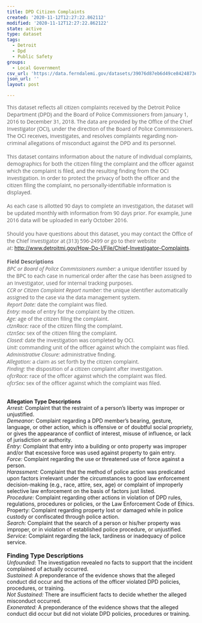 ```yaml
---
title: DPD Citizen Complaints
created: '2020-11-12T12:27:22.862112'
modified: '2020-11-12T12:27:22.862122'
state: active
type: dataset
tags:
  - Detroit
  - Dpd
  - Public Safety
groups:
  - Local Government
csv_url: 'https://data.ferndalemi.gov/datasets/39076d87eb6d49ce8424873e3acd0d4b_0.csv'
json_url: ''
layout: post

---
```

<span style='color:rgb(94, 94, 94); font-family:&quot;Open Sans&quot;, Helvetica, Arial, sans-serif;'>This dataset reflects all citizen complaints received by the Detroit Police Department (DPD) and the Board of Police Commissioners from January 1, 2016 to December 31, 2018. The data are provided by the Office of the Chief Investigator (OCI), under the direction of the Board of Police Commissioners. The OCI receives, investigates, and resolves complaints regarding non-criminal allegations of misconduct against the DPD and its personnel. </span><br /><br /><span style='color:rgb(94, 94, 94); font-family:&quot;Open Sans&quot;, Helvetica, Arial, sans-serif;'>This dataset contains information about the nature of individual complaints, demographics for both the citizen filing the complaint and the officer against which the complaint is filed, and the resulting finding from the OCI investigation. In order to protect the privacy of both the officer and the citizen filing the complaint, no personally-identifiable information is displayed.</span><br /><br /><span style='color:rgb(94, 94, 94); font-family:&quot;Open Sans&quot;, Helvetica, Arial, sans-serif;'>As each case is allotted 90 days to complete an investigation, the dataset will be updated monthly with information from 90 days prior. For example, June 2016 data will be uploaded in early October 2016.</span><br /><br /><span style='color:rgb(94, 94, 94); font-family:&quot;Open Sans&quot;, Helvetica, Arial, sans-serif;'>Should you have questions about this dataset, you may contact the Office of the Chief Investigator at (313) 596-2499 or go to their website at: </span><a href='http://www.detroitmi.gov/How-Do-I/File/Chief-Investigator-Complaints' rel='nofollow ugc' style='box-sizing:border-box; color:rgb(34, 121, 166); text-decoration-line:none; font-family:&quot;Open Sans&quot;, Helvetica, Arial, sans-serif;' target='_blank'>http://www.detroitmi.gov/How-Do-I/File/Chief-Investigator-Complaints</a><span style='color:rgb(94, 94, 94); font-family:&quot;Open Sans&quot;, Helvetica, Arial, sans-serif;'>.</span><br /><br /><span style='color:rgb(94, 94, 94); font-family:&quot;Open Sans&quot;, Helvetica, Arial, sans-serif;'><b>Field Descriptions</b></span><br /><span style='color:rgb(94, 94, 94); font-family:&quot;Open Sans&quot;, Helvetica, Arial, sans-serif;'><i>BPC or Board of Police Commissioners number:</i> a unique identifier issued by the BPC to each case in numerical order after the case has been assigned to an Investigator, used for internal tracking purposes.</span><br /><span style='color:rgb(94, 94, 94); font-family:&quot;Open Sans&quot;, Helvetica, Arial, sans-serif;'><i>CCR or Citizen Complaint Report number:</i> the unique identifier automatically assigned to the case via the data management system.</span><br /><span style='color:rgb(94, 94, 94); font-family:&quot;Open Sans&quot;, Helvetica, Arial, sans-serif;'><i>Report Date:<b> </b></i>date the complaint was filed.</span><br /><span style='color:rgb(94, 94, 94); font-family:&quot;Open Sans&quot;, Helvetica, Arial, sans-serif;'><i>Entry:</i> mode of entry for the complaint by the citizen.</span><br /><span style='color:rgb(94, 94, 94); font-family:&quot;Open Sans&quot;, Helvetica, Arial, sans-serif;'><i>Age:</i> age of the citizen filing the complaint.</span><br /><span style='color:rgb(94, 94, 94); font-family:&quot;Open Sans&quot;, Helvetica, Arial, sans-serif;'><i>ctznRace:</i> race of the citizen filing the complaint.</span><br /><span style='color:rgb(94, 94, 94); font-family:&quot;Open Sans&quot;, Helvetica, Arial, sans-serif;'><i>ctznSex:</i> sex of the citizen filing the complaint.</span><br /><span style='color:rgb(94, 94, 94); font-family:&quot;Open Sans&quot;, Helvetica, Arial, sans-serif;'><i>Closed:</i> date the investigation was completed by OCI.</span><br /><span style='color:rgb(94, 94, 94); font-family:&quot;Open Sans&quot;, Helvetica, Arial, sans-serif;'><i>Unit:<b> </b></i>commanding unit of the officer against which the complaint was filed.</span><br /><span style='color:rgb(94, 94, 94); font-family:&quot;Open Sans&quot;, Helvetica, Arial, sans-serif;'><i>Administrative Closure:</i> administrative finding.</span><br /><span style='color:rgb(94, 94, 94); font-family:&quot;Open Sans&quot;, Helvetica, Arial, sans-serif;'><i>Allegation:</i> a claim as set forth by the citizen complaint.</span><br /><span style='color:rgb(94, 94, 94); font-family:&quot;Open Sans&quot;, Helvetica, Arial, sans-serif;'><i>Finding:</i> the disposition of a citizen complaint after investigation.</span><br /><span style='color:rgb(94, 94, 94); font-family:&quot;Open Sans&quot;, Helvetica, Arial, sans-serif;'><i>ofcrRace:</i> race of the officer against which the complaint was filed.</span><br /><span style='color:rgb(94, 94, 94); font-family:&quot;Open Sans&quot;, Helvetica, Arial, sans-serif;'><i>ofcrSex:</i> sex of the officer against which the complaint was filed.</span><br /><br /><div><div><b>Allegation Type Descriptions</b></div><div><i>Arrest:</i> Complaint that the restraint of a person’s liberty was improper or unjustified.</div><div><i>Demeanor:</i> Complaint regarding a DPD member’s bearing, gesture, language, or other action, which is offensive or of doubtful social propriety, or gives the appearance of conflict of interest, misuse of influence, or lack of jurisdiction or authority.</div><div><i>Entry: </i>Complaint that entry into a building or onto property was improper and/or that excessive force was used against property to gain entry.</div><div><i>Force:</i> Complaint regarding the use or threatened use of force against a person.</div><div><i>Harassment:</i> Complaint that the method of police action was predicated upon factors irrelevant under the circumstances to good law enforcement decision-making (e.g., race, attire, sex, age) or complaint of improperly selective law enforcement on the basis of factors just listed.</div><div><i>Procedure:</i> Complaint regarding other actions in violation of DPD rules, regulations, procedures or policies, or the Law Enforcement Code of Ethics.</div><div>Property: Complaint regarding property lost or damaged while in police custody or confiscated through police action.</div><div><i>Search:</i> Complaint that the search of a person or his/her property was improper, or in violation of established police procedure, or unjustified.</div><div><i>Service: </i>Complaint regarding the lack, tardiness or inadequacy of police service.</div><div><br /></div><div><b><font size='3'>Finding Type Descriptions</font></b></div><div><i>Unfounded</i>: The investigation revealed no facts to support that the incident complained of actually occurred.</div><div><i>Sustained:</i> A preponderance of the evidence shows that the alleged conduct did occur and the actions of the officer violated DPD policies, procedures, or training.</div><div><i>Not Sustained:</i> There are insufficient facts to decide whether the alleged misconduct occurred.</div><div><i>Exonerated:</i> A preponderance of the evidence shows that the alleged conduct did occur but did not violate DPD policies, procedures or training.</div></div>
